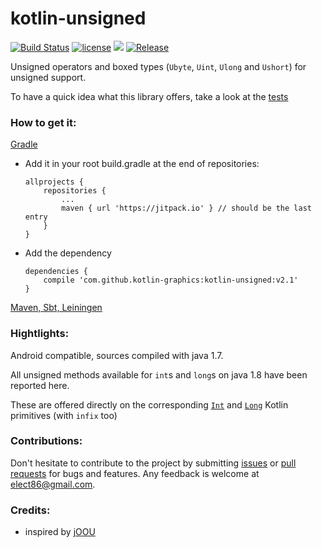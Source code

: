 # kotlin-unsigned

[![Build Status](https://travis-ci.org/kotlin-graphics/kotlin-unsigned.svg?branch=master)](https://travis-ci.org/kotlin-graphics/kotlin-unsigned) [![license](https://img.shields.io/github/license/mashape/apistatus.svg)](https://github.com/kotlin-graphics/kotlin-unsigned/blob/master/LICENSE) ![](https://reposs.herokuapp.com/?path=kotlin-graphics/kotlin-unsigned) [![Release](https://jitpack.io/v/kotlin-graphics/kotlin-unsigned.svg)](https://jitpack.io/#kotlin-graphics/kotlin-unsigned)

Unsigned operators and boxed types (`Ubyte`, `Uint`, `Ulong` and `Ushort`) for unsigned support.

To have a quick idea what this library offers, take a look at the [tests](https://github.com/kotlin-graphics/kotlin-unsigned/blob/master/src/test/kotlin/unsigned/test.kt)

### How to get it:

[Gradle](https://jitpack.io/#kotlin-graphics/kotlin-unsigned/v2.1)

- Add it in your root build.gradle at the end of repositories:

      allprojects {
          repositories {
              ...
              maven { url 'https://jitpack.io' } // should be the last entry
          }
      }

- Add the dependency

      dependencies {
          compile 'com.github.kotlin-graphics:kotlin-unsigned:v2.1'
      }

[Maven, Sbt, Leiningen](https://jitpack.io/#kotlin-graphics/kotlin-unsigned/v2.1)


### Hightlights:

Android compatible, sources compiled with java 1.7.

All unsigned methods available for `int`s and `long`s on java 1.8 have been reported here. 

These are offered directly on the corresponding [`Int`](https://github.com/kotlin-graphics/kotlin-unsigned/blob/master/src/main/kotlin/unsigned/java_1_7/int.kt) and [`Long`](https://github.com/kotlin-graphics/kotlin-unsigned/blob/master/src/main/kotlin/unsigned/java_1_7/long.kt) Kotlin primitives (with `infix` too)

### Contributions:

Don't hesitate to contribute to the project by submitting [issues](https://github.com/kotlin-graphics/kotlin-unsigned/issues) or [pull requests](https://github.com/kotlin-graphics/kotlin-unsigned/pulls) for bugs and features. Any feedback is welcome at [elect86@gmail.com](mailto://elect86@gmail.com).


### Credits:

- inspired by [jOOU](https://github.com/jOOQ/jOOU)
